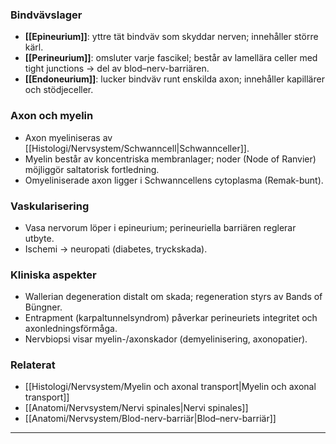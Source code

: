 
### Bindvävslager
- **[[Epineurium]]**: yttre tät bindväv som skyddar nerven; innehåller större kärl.  
- **[[Perineurium]]**: omsluter varje fascikel; består av lamellära celler med tight junctions → del av blod–nerv-barriären.  
- **[[Endoneurium]]**: lucker bindväv runt enskilda axon; innehåller kapillärer och stödjeceller.

### Axon och myelin
- Axon myeliniseras av [[Histologi/Nervsystem/Schwanncell|Schwannceller]].  
- Myelin består av koncentriska membranlager; noder (Node of Ranvier) möjliggör saltatorisk fortledning.  
- Omyeliniserade axon ligger i Schwanncellens cytoplasma (Remak-bunt).

### Vaskularisering
- Vasa nervorum löper i epineurium; perineuriella barriären reglerar utbyte.  
- Ischemi → neuropati (diabetes, tryckskada).

### Kliniska aspekter
- Wallerian degeneration distalt om skada; regeneration styrs av Bands of Büngner.  
- Entrapment (karpaltunnelsyndrom) påverkar perineuriets integritet och axonledningsförmåga.  
- Nervbiopsi visar myelin-/axonskador (demyelinisering, axonopatier).

### Relaterat
- [[Histologi/Nervsystem/Myelin och axonal transport|Myelin och axonal transport]]  
- [[Anatomi/Nervsystem/Nervi spinales|Nervi spinales]]  
- [[Anatomi/Nervsystem/Blod-nerv-barriär|Blod–nerv-barriär]]  

---
